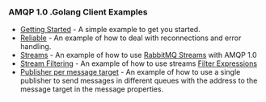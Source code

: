 ### AMQP 1.0 .Golang Client Examples


- [Getting Started](getting_started) - A simple example to get you started.
- [Reliable](reliable) - An example of how to deal with reconnections and error handling.
- [Streams](streams) - An example of how to use [RabbitMQ Streams](https://www.rabbitmq.com/docs/streams) with AMQP 1.0
- [Stream Filtering](streams_filtering) - An example of how to use streams [Filter Expressions](https://www.rabbitmq.com/blog/2024/12/13/amqp-filter-expressions)
- [Publisher per message target](publisher_msg_targets) - An example of how to use a single publisher to send messages in different queues with the address to the message target in the message properties.